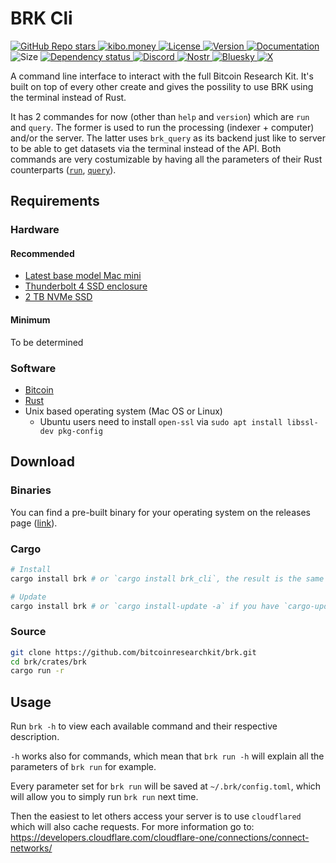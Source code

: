# BRK Cli

<p align="left">
  <a href="https://github.com/bitcoinresearchkit/brk">
    <img alt="GitHub Repo stars" src="https://img.shields.io/github/stars/bitcoinresearchkit/brk?style=social">
  </a>
  <a href="https://kibo.money">
    <img alt="kibo.money" src="https://img.shields.io/badge/showcase-kib%C5%8D.money-orange">
  </a>
  <a href="https://github.com/bitcoinresearchkit/brk/blob/main/LICENSE.md">
    <img src="https://img.shields.io/crates/l/brk" alt="License" />
  </a>
  <a href="https://crates.io/crates/brk_cli">
    <img src="https://img.shields.io/crates/v/brk_cli" alt="Version" />
  </a>
  <a href="https://docs.rs/brk_cli">
    <img src="https://img.shields.io/docsrs/brk_cli" alt="Documentation" />
  </a>
  <img src="https://img.shields.io/crates/size/brk_cli" alt="Size" />
  <a href="https://deps.rs/crate/brk_cli">
    <img src="https://deps.rs/crate/brk_cli/latest/status.svg" alt="Dependency status">
  </a>
  <a href="https://discord.gg/HaR3wpH3nr">
    <img src="https://img.shields.io/discord/1350431684562124850?label=discord" alt="Discord" />
  </a>
  <a href="https://primal.net/p/nprofile1qqsfw5dacngjlahye34krvgz7u0yghhjgk7gxzl5ptm9v6n2y3sn03sqxu2e6">
    <img src="https://img.shields.io/badge/nostr-purple?link=https%3A%2F%2Fprimal.net%2Fp%2Fnprofile1qqsfw5dacngjlahye34krvgz7u0yghhjgk7gxzl5ptm9v6n2y3sn03sqxu2e6" alt="Nostr" />
  </a>
  <a href="https://bsky.app/profile/bitcoinresearchkit.org">
    <img src="https://img.shields.io/badge/bluesky-blue?link=https%3A%2F%2Fbsky.app%2Fprofile%2Fbitcoinresearchkit.org" alt="Bluesky" />
  </a>
  <a href="https://x.com/brkdotorg">
    <img src="https://img.shields.io/badge/x.com-black" alt="X" />
  </a>
</p>

A command line interface to interact with the full Bitcoin Research Kit. It's built on top of every other create and gives the possility to use BRK using the terminal instead of Rust.

It has 2 commandes for now (other than `help` and `version`) which are `run` and `query`. The former is used to run the processing (indexer + computer) and/or the server. The latter uses `brk_query` as its backend just like to server to be able to get datasets via the terminal instead of the API. Both commands are very costumizable by having all the parameters of their Rust counterparts ([`run`](https://github.com/bitcoinresearchkit/brk/blob/main/crates/brk_cli/src/run.rs#L91-L147), [`query`](https://github.com/bitcoinresearchkit/brk/blob/main/crates/brk_query/src/params.rs)).

## Requirements

### Hardware

#### Recommended

- [Latest base model Mac mini](https://www.apple.com/mac-mini/)
- [Thunderbolt 4 SSD enclosure](https://satechi.net/products/usb4-nvme-ssd-pro-enclosure/Z2lkOi8vc2hvcGlmeS9Qcm9kdWN0VmFyaWFudC80MDE4ODQ3MDA2NzI4OA==?queryID=7961465089021ee203a60db7e62e90d2)
- [2 TB NVMe SSD](https://shop.sandisk.com/products/ssd/internal-ssd/wd-black-sn850x-nvme-ssd?sku=WDS200T2X0E-00BCA0)

#### Minimum

To be determined

### Software

- [Bitcoin](https://bitcoin.org/en/full-node)
- [Rust](https://www.rust-lang.org/tools/install)
- Unix based operating system (Mac OS or Linux)
  - Ubuntu users need to install `open-ssl` via `sudo apt install libssl-dev pkg-config`

## Download

### Binaries

You can find a pre-built binary for your operating system on the releases page ([link](https://github.com/bitcoinresearchkit/brk/releases/latest)).

### Cargo

```bash
# Install
cargo install brk # or `cargo install brk_cli`, the result is the same

# Update
cargo install brk # or `cargo install-update -a` if you have `cargo-update` installed
```

### Source

```bash
git clone https://github.com/bitcoinresearchkit/brk.git
cd brk/crates/brk
cargo run -r
```

## Usage

Run `brk -h` to view each available command and their respective description.

`-h` works also for commands, which mean that `brk run -h` will explain all the parameters of `brk run` for example.

Every parameter set for `brk run` will be saved at `~/.brk/config.toml`, which will allow you to simply run `brk run` next time.

Then the easiest to let others access your server is to use `cloudflared` which will also cache requests. For more information go to: https://developers.cloudflare.com/cloudflare-one/connections/connect-networks/
